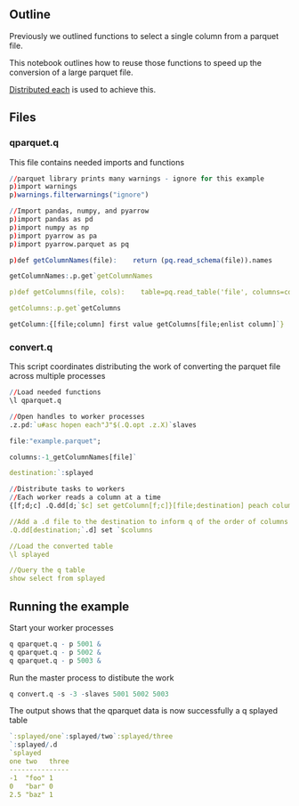 
## Outline

Previously we outlined functions to select a single column from a parquet file.

This notebook outlines how to reuse those functions to speed up the conversion of a large parquet file.

[Distributed each](https://code.kx.com/q/ref/peach/#processes-distributed-each) is used to achieve this.

## Files 

### qparquet.q

This file contains needed imports and functions

```q
//parquet library prints many warnings - ignore for this example
p)import warnings
p)warnings.filterwarnings("ignore")

//Import pandas, numpy, and pyarrow
p)import pandas as pd
p)import numpy as np
p)import pyarrow as pa
p)import pyarrow.parquet as pq

p)def getColumnNames(file):    return (pq.read_schema(file)).names

getColumnNames:.p.get`getColumnNames

p)def getColumns(file, cols):    table=pq.read_table('file', columns=cols); return (table.to_pandas()).to_dict('list')

getColumns:.p.get`getColumns

getColumn:{[file;column] first value getColumns[file;enlist column]`}
```

### convert.q

This script coordinates distributing the work of converting the parquet file across multiple processes

```q
//Load needed functions
\l qparquet.q

//Open handles to worker processes
.z.pd:`u#asc hopen each"J"$(.Q.opt .z.X)`slaves

file:"example.parquet";

columns:-1_getColumnNames[file]`

destination:`:splayed

//Distribute tasks to workers
//Each worker reads a column at a time
{[f;d;c] .Q.dd[d;`$c] set getColumn[f;c]}[file;destination] peach columns

//Add a .d file to the destination to inform q of the order of columns
.Q.dd[destination;`.d] set `$columns

//Load the converted table
\l splayed

//Query the q table
show select from splayed 
```

## Running the example

Start your worker processes

```q
q qparquet.q - p 5001 &
q qparquet.q - p 5002 &
q qparquet.q - p 5003 &
```

Run the master process to distibute the work

```q
q convert.q -s -3 -slaves 5001 5002 5003
```

The output shows that the qparquet data is now successfully a q splayed table

```q
`:splayed/one`:splayed/two`:splayed/three
`:splayed/.d
`splayed
one two   three
---------------
-1  "foo" 1
0   "bar" 0
2.5 "baz" 1
````